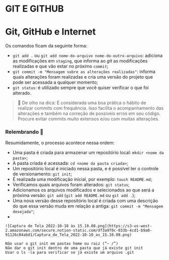 # GIT E GITHUB

# Git, GitHub e Internet

Os comandos ficam da seguinte forma:

- `git add .` ou `git add nome-do-arquivo nome-do-outro-arquivo`: adiciona as modificações em `staging`, que informa ao *git* as modificações realizadas e que vão estar no próximo `commit`;
- `git commit -m "Mensagem sobre as alterações realizadas"`: informa quais alterações foram realizadas e cria uma versão do projeto que pode ser acessada a qualquer momento;
- `git status`: é utilizado sempre que você quiser verificar o que foi alterado.

> 👀 De olho na dica: É considerada uma boa prática o hábito de realizar commits com frequência. Isso facilita o acompanhamento das alterações e também na correção de possíveis erros em seu código. Procure evitar commits muito extensos e/ou com muitas alterações.
> 

### Relembrando 🧠

Resumidamente, o processo acontece nessa ordem:

- Uma pasta é criada para armazenar um repositório local: `mkdir <nome da pasta>`;
- A pasta criada é acessada: `cd <nome da pasta criada>`;
- Um repositório local é iniciado nessa pasta, e é possível ter o controle de versionamento: `git init`;
- É realizada uma modificação inicial, por exemplo: `touch README.md`;
- Verificamos quais arquivos foram alterados: `git status`;
- Adicionamos os arquivos modificados e selecionados ao que será a próxima versão: `git add` (`git add README.md` ou `git add .`);
- Uma nova versão desse repositório local é criada com uma descrição do que essa versão muda em relação a antiga: `git commit -m "Mensagem desejada"`;
- 
    
    ![Captura de Tela 2022-10-10 às 15.10.08.png](https://s3-us-west-2.amazonaws.com/secure.notion-static.com/df3a9f0c-033b-4cd1-b9a0-91126c84abd1/Captura_de_Tela_2022-10-10_as_15.10.08.png)
    
    Não usar o git init em pastas home ou raiz (”~ /”) 
    Não dar o git init dentro de uma pasta que já existe git init 
    Usar o ls -la para verificar se já existe um arquivo .git
